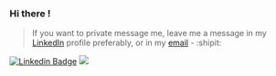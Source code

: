 ### Hi there !

> If you want to private message me, leave me a message in my [LinkedIn](https://www.linkedin.com/in/m-merzak/) profile preferably, or in my [email](mailto:merzak_mohamed@emsi-edu.ma) - :shipit:

[![Linkedin Badge](https://img.shields.io/badge/-LinkedIn-grey?style=flat&logo=Linkedin&logoColor=white&link=https://www.linkedin.com/in/merzak-mohamed/)](https://www.linkedin.com/in/m-merzak/) [![](https://komarev.com/ghpvc/?username=mohamedmerzak&label=Profile+views&color=lightgrey&style=flat)](https://github.com/MohamedMERZAK) 

<!--
**this** is a ✨ _special_ ✨ repository because its `README.md` (this file) appears on your GitHub profile.
-->
